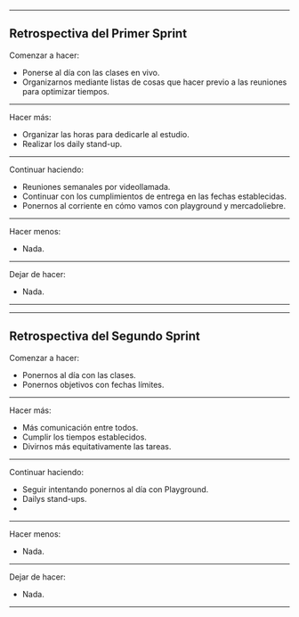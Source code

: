 -----------------------------------------------------------------------------------------------------------
Retrospectiva del Primer Sprint
-----------------------------------------------------------------------------------------------------------
Comenzar a hacer:

- Ponerse al día con las clases en vivo.
- Organizarnos mediante listas de cosas que hacer previo a las reuniones para optimizar tiempos.

-----------------------------------------------------------------------------------------------------------
Hacer más: 

- Organizar las horas para dedicarle al estudio.
- Realizar los daily stand-up.

-----------------------------------------------------------------------------------------------------------
Continuar haciendo:

- Reuniones semanales por videollamada.
- Continuar con los cumplimientos de entrega en las fechas establecidas.
- Ponernos al corriente en cómo vamos con playground y mercadoliebre.

-----------------------------------------------------------------------------------------------------------
Hacer menos:

- Nada.

-----------------------------------------------------------------------------------------------------------
Dejar de hacer:

- Nada.

-----------------------------------------------------------------------------------------------------------
-----------------------------------------------------------------------------------------------------------
Retrospectiva del Segundo Sprint
-----------------------------------------------------------------------------------------------------------
Comenzar a hacer:

- Ponernos al día con las clases.
- Ponernos objetivos con fechas límites.

-----------------------------------------------------------------------------------------------------------
Hacer más: 

- Más comunicación entre todos.
- Cumplir los tiempos establecidos.
- Divirnos más equitativamente las tareas.

-----------------------------------------------------------------------------------------------------------
Continuar haciendo:

- Seguir intentando ponernos al día con Playground.
- Dailys stand-ups.
- 

-----------------------------------------------------------------------------------------------------------
Hacer menos:

- Nada.

-----------------------------------------------------------------------------------------------------------
Dejar de hacer:

- Nada.

-----------------------------------------------------------------------------------------------------------